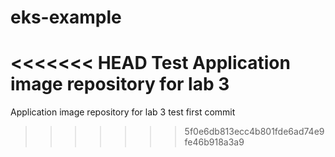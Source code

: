 # eks-example
<<<<<<< HEAD
Test Application image repository for lab 3
=======
Application image repository for lab 3 test
first commit 
>>>>>>> 5f0e6db813ecc4b801fde6ad74e9fe46b918a3a9
